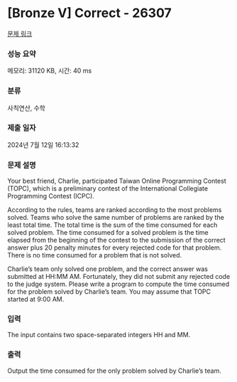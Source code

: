 # [Bronze V] Correct - 26307 

[문제 링크](https://www.acmicpc.net/problem/26307) 

### 성능 요약

메모리: 31120 KB, 시간: 40 ms

### 분류

사칙연산, 수학

### 제출 일자

2024년 7월 12일 16:13:32

### 문제 설명

<p>Your best friend, Charlie, participated Taiwan Online Programming Contest (TOPC), which is a preliminary contest of the International Collegiate Programming Contest (ICPC).</p>

<p>According to the rules, teams are ranked according to the most problems solved. Teams who solve the same number of problems are ranked by the least total time. The total time is the sum of the time consumed for each solved problem. The time consumed for a solved problem is the time elapsed from the beginning of the contest to the submission of the correct answer plus 20 penalty minutes for every rejected code for that problem. There is no time consumed for a problem that is not solved.</p>

<p>Charlie’s team only solved one problem, and the correct answer was submitted at HH:MM AM. Fortunately, they did not submit any rejected code to the judge system. Please write a program to compute the time consumed for the problem solved by Charlie’s team. You may assume that TOPC started at 9:00 AM.</p>

### 입력 

 <p>The input contains two space-separated integers HH and MM.</p>

### 출력 

 <p>Output the time consumed for the only problem solved by Charlie’s team.</p>

